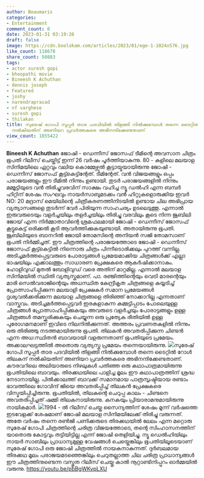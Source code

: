 ```yaml
---
author: Beaumaris
categories:
- Entertainment
comment_count: 0
date: 2023-01-31 03:19:26
draft: false
image: https://cdn.boolokam.com/articles/2023/01/ege-1-1024x576.jpg
like_count: 118678
share_count: 50883
tags:
- actor suresh gopi
- bhoopathi movie
- Bineesh K Achuthan
- dennis joseph
- Featured
- joshy
- narendraprasad
- nf varghese
- suresh gopi
- thilakan
title: സുരേഷ് ഗോപി സൂപ്പർ താര പദവിയിൽ തിളങ്ങി നിൽക്കുമ്പോൾ തന്നെ ടൈറ്റിൽ റോൾ തിലകന്
  നൽകിയതിന് അണിയറ പ്രവർത്തകരെ അഭിനന്ദിക്കേണ്ടതാണ്
view_count: 1855422
---
```


**Bineesh K Achuthan** ജോഷി - ഡെന്നീസ് ജോസഫ് ടീമിന്റെ അവസാന ചിത്രം ഭൂപതി റിലീസ് ചെയ്തിട്ട് ഇന്ന് 26 വർഷം പൂർത്തിയാകുന്നു. 80 - കളിലെ മലയാള സിനിമയിലെ ഏറ്റവും വലിയ കൊമ്മേഴ്സൽ കൂട്ടായ്മയായിരുന്നു ജോഷി - ഡെന്നീസ് ജോസഫ് കൂട്ട്കെട്ടിന്റേത്. ടീമിന്റേത്. വൻ വിജയങ്ങളും ഒപ്പം പരാജയങ്ങളും ഈ ടീമിൽ നിന്നും ഉണ്ടായി. തുടർ പരാജയങ്ങളിൽ നിന്നും മമ്മൂട്ടിയുടെ വൻ തിരിച്ചുവരവിന് സാക്ഷം വഹിച്ച ന്യൂ ഡൽഹി എന്ന ബമ്പർ ഹിറ്റിന് ശേഷം സംഘവും നായർസാബുമടക്കം വൻ ഹിറ്റുകളൊരുക്കിയ ഇവർ NO: 20 മദ്രാസ് മെയിലിന്റെ ചിത്രീകരണത്തിനിടയിൽ ഉണ്ടായ ചില അഭിപ്രായ വ്യത്യാസങ്ങളെ തുടർന്ന് വേർ പിരിയുന്ന സാഹചര്യം ഉടലെടുത്തു. എന്നാൽ ഇരുവരുടെയും വളർച്ചയിലും തളർച്ചയിലും തിരിച്ചു വരവിലും കൂടെ നിന്ന ജൂബിലി ജോയ് എന്ന നിർമ്മാതാവിന്റെ ശ്രമഫലമായി ജോഷി - ഡെന്നീസ് ജോസഫ് കൂട്ടുകെട്ട് ഒരിക്കൽ കൂടി ആവർത്തിക്കുകയുണ്ടായി. അതായിരുന്നു ഭൂപതി. ജൂബിലിയുടെ ബാനറിൽ ജോയി തോമസിന്റെ അനിയൻ സജി തോമസാണ് ഭൂപതി നിർമ്മിച്ചത്. ഈ ചിത്രത്തിന്റെ പരാജയത്തോടെ ജോഷി - ഡെന്നീസ് ജോസഫ് കൂട്ട്കെട്ടിൽ നിന്നൊരു ചിത്രം പിന്നീടൊരിക്കലും പുറത്ത് വന്നില്ല. അടിച്ചമർത്തപ്പെട്ടവരുടെ പോരാട്ടങ്ങൾ പ്രമേയമാക്കിയ ചിത്രങ്ങൾക്ക് എല്ലാ ഭാഷയിലും എക്കാലത്തും സാധാരണ പ്രേക്ഷകരെ ആകർഷിക്കാനാകും. ഹോളിവുഡ് മുതൽ ബോളിവുഡ് വരെ അതിന് മാറ്റമില്ല. എന്നാൽ മലയാള സിനിമയിൽ സ്ഥിതി വ്യത്യസ്തമാണ്. പാ. രഞ്ജിത്തിന്റെയും വെട്രി മാരന്റെയും മാരി സെൽവരാജിന്റെയും അധസ്ഥിത കേന്ദ്രീകൃത ചിത്രങ്ങളെ കയ്യടിച്ച് പ്രോത്സാഹിപ്പിക്കുന്ന മലയാളി പ്രേക്ഷകർ സമാന പ്രമേയങ്ങൾ ദൃശ്യവൽക്കരിക്കുന്ന മലയാള ചിത്രങ്ങളെ തിരിഞ്ഞ് നോക്കാറില്ല എന്നതാണ് വാസ്തവം. അടിച്ചമർത്തപ്പെട്ടവർ ഇരകളാകുന്ന കമ്മട്ടിപ്പാടം പോലെയുള്ള ചിത്രങ്ങൾ പ്രോത്സാഹിപ്പിക്കുകയും അവരുടെ വളർച്ചയും പോരാട്ടങ്ങളും ഉള്ള ചിത്രങ്ങൾ തമസ്ക്കരിക്കുകയും ചെയ്യുന്ന ഒരു പ്രത്യേക രീതിയിൽ ഉള്ള പുരോഗമനമാണ് ഇവിടെ നിലനിൽക്കുന്നത്. അത്തരം പ്രവണതകളിൽ നിന്നും ഒരു തിരിഞ്ഞു നടത്തമായിരുന്നു ഭൂപതി. തിലകൻ അവതരിപ്പിക്കുന്ന ചിണ്ടൻ എന്ന അധ:സ്ഥിതൻ ബാവയായി വളരുന്നതാണ് ഭൂപതിയുടെ പ്രമേയം. അക്കാലഘട്ടത്തിൽ അതൊരു വ്യത്യസ്ത പ്രമേയം തന്നെയായിരുന്നു. ![](https://cdn.boolokam.com/articles/2023/01/ege-1-1024x576.jpg)സുരേഷ് ഗോപി സൂപ്പർ താര പദവിയിൽ തിളങ്ങി നിൽക്കുമ്പോൾ തന്നെ ടൈറ്റിൽ റോൾ തിലകന് നൽകിയതിന് അണിയറ പ്രവർത്തകരെ അഭിനന്ദിക്കേണ്ടതാണ്. കൗരവറിലെ അലിയാരുടെ നിഴലുകൾ പതിഞ്ഞ ഒരു കഥാപാത്രമായിരുന്നു ഭൂപതിയിലെ ബാവയും. തിരക്കഥയിലെ പാളിച്ച മൂലം ഈ കഥാപാത്രത്തിന് ശ്രദ്ധ നേടാനായില്ല. പിൽക്കാലത്ത് ബാവക്ക് സമാനമായ പാത്രസൃഷ്ടിയായ രണ്ടാം ഭാവത്തിലെ ഗോവിന്ദ് ജിയെ അവതരിപ്പിച്ച് തിലകൻ പ്രേക്ഷകരെ വിസ്മയിപ്പിച്ചിരുന്നു. ഭൂപതിയിൽ, തിലകന്റെ ചെറുപ്പ കാലം - ചിണ്ടനെ അവതരിപ്പിച്ചത് ഷമ്മി തിലകനായിരുന്നു. കനകയും പ്രിയാരാമനുമായിരുന്നു നായികമാർ. ![](https://cdn.boolokam.com/articles/2023/01/fw-6-1024x576.jpg)1994 - ൽ റിലീസ് ചെയ്ത സൈന്യത്തിന് ശേഷം മൂന്ന് വർഷത്തെ ഇടവേളക്ക് ശേഷമാണ് ജോഷി മലയാള സിനിമയിലേക്ക് തിരിച്ചു വരുന്നത്. അതേ വർഷം തന്നെ രൺജി പണിക്കരുടെ തിരക്കഥയിൽ ലേലം എന്ന മറ്റൊരു സുരേഷ് ഗോപി ചിത്രത്തിന്റെ ചരിത്ര വിജയത്തോടെ, തന്റെ സിംഹാസനത്തിന് യാതൊരു കോട്ടവും തട്ടിയിട്ടില്ല എന്ന് ജോഷി തെളിയിച്ചു. ന്യൂ ഡെൽഹിയിലും നായർ സാബിലും പ്രാധാന്യമുള്ള വേഷങ്ങൾ ചെയ്തെങ്കിലും ഭൂപതിയിലൂടെയാണ് സുരേഷ് ഗോപി ഒരു ജോഷി ചിത്രത്തിൽ നായകനാകുന്നത്. ദുർബലമായ തിരക്കഥ മൂലം പരാജയമടഞ്ഞെങ്കിലും ചെറുതല്ലാത്ത ചില ചരിത്ര പ്രാധാന്യങ്ങൾ ഈ ചിത്രത്തിനുണ്ടെന്ന വസ്തുത റിലീസ് ചെയ്തു കാൽ നൂറ്റാണ്ടിനിപ്പുറം ഓർമ്മയിൽ വരുന്നു. https://youtu.be/pbBgWKvpLXU